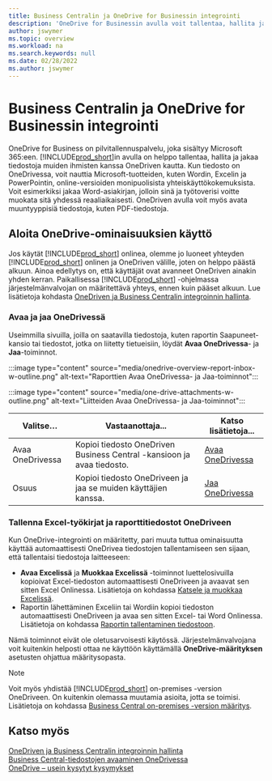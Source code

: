 ```yaml
---
title: Business Centralin ja OneDrive for Businessin integrointi
description: 'OneDrive for Businessin avulla voit tallentaa, hallita ja jakaa tiedostoja, kuten raportteja tai tiedostoliitteitä. Voit myös kirjoittaa sen muodossa One Drive.'
author: jswymer
ms.topic: overview
ms.workload: na
ms.search.keywords: null
ms.date: 02/28/2022
ms.author: jswymer
---
```


# <a name="business-central-and-onedrive-for-business-integration"></a><a name="business-central-and-onedrive-for-business-integration"></a><a name="business-central-and-onedrive-for-business-integration"></a>Business Centralin ja OneDrive for Businessin integrointi

OneDrive for Business on pilvitallennuspalvelu, joka sisältyy Microsoft 365:een. [!INCLUDE[prod_short](includes/prod_short.md)]in avulla on helppo tallentaa, hallita ja jakaa tiedostoja muiden ihmisten kanssa OneDriven kautta. Kun tiedosto on OneDrivessa, voit nauttia Microsoft-tuotteiden, kuten Wordin, Excelin ja PowerPointin, online-versioiden monipuolisista yhteiskäyttökokemuksista. Voit esimerkiksi jakaa Word-asiakirjan, jolloin sinä ja työtoverisi voitte muokata sitä yhdessä reaaliaikaisesti. OneDriven avulla voit myös avata muuntyyppisiä tiedostoja, kuten PDF-tiedostoja. 

## <a name="get-started-with-onedrive-features"></a><a name="get-started-with-onedrive-features"></a><a name="get-started-with-onedrive-features"></a>Aloita OneDrive-ominaisuuksien käyttö

Jos käytät [!INCLUDE[prod_short](includes/prod_short.md)] onlinea, olemme jo luoneet yhteyden [!INCLUDE[prod_short](includes/prod_short.md)] onlinen ja OneDriven välille, joten on helppo päästä alkuun. Ainoa edellytys on, että käyttäjät ovat avanneet OneDriven ainakin yhden kerran. Paikallisessa [!INCLUDE[prod_short](includes/prod_short.md)] -ohjelmassa järjestelmänvalvojan on määritettävä yhteys, ennen kuin pääset alkuun. Lue lisätietoja kohdasta [OneDriven ja Business Centralin integroinnin hallinta](admin-onedrive-integration.md).

<!-- We've created the connection between [!INCLUDE[prod_short](includes/prod_short.md)] online and OneDrive, so it's easy to get started. The only requirement is that users have opened OneDrive at least one time. -->

### <a name="open-and-share-in-onedrive"></a><a name="open-and-share-in-onedrive"></a><a name="open-and-share-in-onedrive"></a>Avaa ja jaa OneDrivessä

Useimmilla sivuilla, joilla on saatavilla tiedostoja, kuten raportin Saapuneet-kansio tai tiedostot, jotka on liitetty tietueisiin, löydät **Avaa OneDrivessa**- ja **Jaa**-toiminnot.

:::image type="content" source="media/onedrive-overview-report-inbox-w-outline.png" alt-text="Raporttien Avaa OneDrivessa- ja Jaa-toiminnot":::


:::image type="content" source="media/one-drive-attachments-w-outline.png" alt-text="Liitteiden Avaa OneDrivessa- ja Jaa-toiminnot":::

|Valitse…|Vastaanottaja...|Katso lisätietoja...|
|---------|-----|----------------|
|Avaa OneDrivessa|Kopioi tiedosto OneDriven Business Central -kansioon ja avaa tiedosto.|[Avaa OneDrivessa](across-share-onedrive.md#open-in-onedrive) |
|Osuus|Kopioi tiedosto OneDriveen ja jaa se muiden käyttäjien kanssa.|[Jaa OneDrivessa](across-share-onedrive.md#share) |

### <a name="save-excel-workbooks-and-report-files-in-onedrive"></a><a name="save-excel-workbooks-and-report-files-in-onedrive"></a><a name="save-excel-workbooks-and-report-files-in-onedrive"></a>Tallenna Excel-työkirjat ja raporttitiedostot OneDriveen

Kun OneDrive-integrointi on määritetty, pari muuta tuttua ominaisuutta käyttää automaattisesti OneDrivea tiedostojen tallentamiseen sen sijaan, että tallentaisi tiedostoja laitteeseen:

- **Avaa Excelissä** ja **Muokkaa Excelissä** -toiminnot luettelosivuilla kopioivat Excel-tiedoston automaattisesti OneDriveen ja avaavat sen sitten Excel Onlinessa. Lisätietoja on kohdassa [Katsele ja muokkaa Excelissä](across-work-with-excel.md).
- Raportin lähettäminen Exceliin tai Wordiin kopioi tiedoston automaattisesti OneDriveen ja avaa sen sitten Excel- tai Word Onlinessa. Lisätietoja on kohdassa [Raportin tallentaminen tiedostoon](ui-work-report.md#saving-a-report-to-a-file).

Nämä toiminnot eivät ole oletusarvoisesti käytössä. Järjestelmänvalvojana voit kuitenkin helposti ottaa ne käyttöön käyttämällä **OneDrive-määrityksen** asetusten ohjattua määritysopasta.

<!--
When you use the **Open in OneDrive** action for the first time, [!INCLUDE[prod_short](includes/prod_short.md)] does the following in your OneDrive:

1. Creates a folder named [!INCLUDE[prod_short](includes/prod_short.md)]. 
2. In the [!INCLUDE[prod_short](includes/prod_short.md)] folder, it creates another folder with the same name as the company you're working in. If you work in more than one company, it will create a folder for the company you're working in when you use the **Open in OneDrive** action. 
3. Puts a copy of the file you selected in the folder, and then opens the file. The next time you use the action, it only copies and opens the file. 

The folder and its content are private until you decide to share them with others. For example, you might decide to share content with one or more of your coworkers, or even people outside of your organization. For more information, see [Share OneDrive files and folders](https://support.microsoft.com/office/share-onedrive-files-and-folders-9fcc2f7d-de0c-4cec-93b0-a82024800c07) in the content for OneDrive.
-->

> [!NOTE]
> Voit myös yhdistää [!INCLUDE[prod_short](includes/prod_short.md)] on-premises -version OneDriveen. On kuitenkin olemassa muutamia asioita, jotta se toimisi. Lisätietoja on kohdassa [Business Central on-premises -version määritys](admin-onedrive-integration-onpremises.md).

## <a name="see-also"></a><a name="see-also"></a><a name="see-also"></a>Katso myös

[OneDriven ja Business Centralin integroinnin hallinta](admin-onedrive-integration.md)  
[Business Central-tiedostojen avaaminen OneDrivessa](across-share-onedrive.md)  
[OneDrive – usein kysytyt kysymykset](admin-onedrive-faq.md)  

